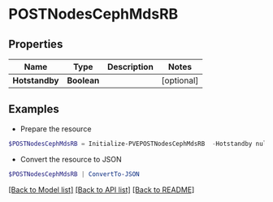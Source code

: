 # POSTNodesCephMdsRB
## Properties

Name | Type | Description | Notes
------------ | ------------- | ------------- | -------------
**Hotstandby** | **Boolean** |  | [optional] 

## Examples

- Prepare the resource
```powershell
$POSTNodesCephMdsRB = Initialize-PVEPOSTNodesCephMdsRB  -Hotstandby null
```

- Convert the resource to JSON
```powershell
$POSTNodesCephMdsRB | ConvertTo-JSON
```

[[Back to Model list]](../README.md#documentation-for-models) [[Back to API list]](../README.md#documentation-for-api-endpoints) [[Back to README]](../README.md)

